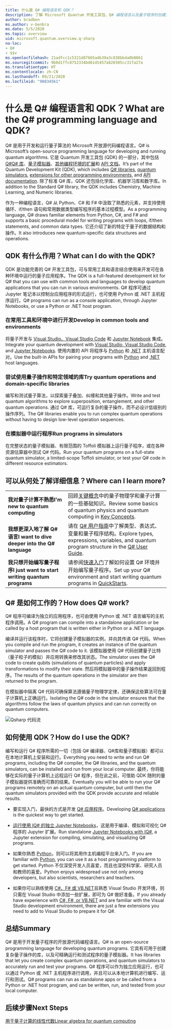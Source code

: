 ```yaml
---
title: 什么是 Q# 编程语言和 QDK？
description: 了解 Microsoft Quantum 开发工具包、Q# 编程语言以及量子程序的创建方式。
author: bradben
ms.author: v-benbra
ms.date: 5/5/2020
ms.topic: overview
uid: microsoft.quantum.overview.q-sharp
no-loc:
- Q#
- $$v
ms.openlocfilehash: 21adfcc1c5321d87665adb39a3c838bbda0b8861
ms.sourcegitcommit: 9b0d1ffc8752334bd6145457a826505cc31fa27a
ms.translationtype: HT
ms.contentlocale: zh-CN
ms.lasthandoff: 09/21/2020
ms.locfileid: "90834561"
---
```

# <a name="what-are-the-no-locq-programming-language-and-qdk"></a><span data-ttu-id="411c4-103">什么是 Q# 编程语言和 QDK？</span><span class="sxs-lookup"><span data-stu-id="411c4-103">What are the Q# programming language and QDK?</span></span>

<span data-ttu-id="411c4-104">Q# 是用于开发和运行量子算法的 Microsoft 开放源代码编程语言。</span><span class="sxs-lookup"><span data-stu-id="411c4-104">Q# is Microsoft’s open-source programming language for developing and running quantum algorithms.</span></span> <span data-ttu-id="411c4-105">它是 Quantum 开发工具包 (QDK) 的一部分，其中包括 [Q#Q# 库](xref:microsoft.quantum.libraries)、[量子模拟器](xref:microsoft.quantum.machines)、[其他编程环境的扩展](xref:microsoft.quantum.install)和 [API 文档](xref:microsoft.quantum.apiref-intro)。</span><span class="sxs-lookup"><span data-stu-id="411c4-105">It’s part of the Quantum Development Kit (QDK), which includes [Q# libraries](xref:microsoft.quantum.libraries), [quantum simulators](xref:microsoft.quantum.machines), [extensions for other programming environments](xref:microsoft.quantum.install), and [API documentation](xref:microsoft.quantum.apiref-intro).</span></span> <span data-ttu-id="411c4-106">除了标准 Q# 库，QDK 还包括化学库、机器学习库和数字库。</span><span class="sxs-lookup"><span data-stu-id="411c4-106">In addition to the Standard Q# library, the QDK includes Chemistry, Machine Learning, and Numeric libraries.</span></span>

<span data-ttu-id="411c4-107">作为一种编程语言，Q# 从 Python、C# 和 F# 中汲取了熟悉的元素，并支持使用循环、if/then 语句和常用数据类型编写程序的基本过程模型。</span><span class="sxs-lookup"><span data-stu-id="411c4-107">As a programming language, Q# draws familiar elements from Python, C#, and F# and supports a basic procedural model for writing programs with loops, if/then statements, and common data types.</span></span> <span data-ttu-id="411c4-108">它还介绍了新的特定于量子的数据结构和操作。</span><span class="sxs-lookup"><span data-stu-id="411c4-108">It also introduces new quantum-specific data structures and operations.</span></span>

## <a name="what-can-i-do-with-the-qdk"></a><span data-ttu-id="411c4-109">QDK 有什么作用？</span><span class="sxs-lookup"><span data-stu-id="411c4-109">What can I do with the QDK?</span></span>

<span data-ttu-id="411c4-110">QDK 是功能完善的 Q# 开发工具包，可与常用工具和语言结合使用来开发可在各种环境中运行的量子应用程序。</span><span class="sxs-lookup"><span data-stu-id="411c4-110">The QDK is a full-featured development kit for Q# that you can use with common tools and languages to develop quantum applications that you can run in various environments.</span></span> <span data-ttu-id="411c4-111">Q# 程序可通过 Jupyter 笔记本以控制台应用程序的形式运行，也可使用 Python 或 .NET 主机程序运行。</span><span class="sxs-lookup"><span data-stu-id="411c4-111">Q# programs can run as a console application, through Jupyter Notebooks, or use a Python or .NET host program.</span></span>

### <a name="develop-in-common-tools-and-environments"></a><span data-ttu-id="411c4-112">在常用工具和环境中进行开发</span><span class="sxs-lookup"><span data-stu-id="411c4-112">Develop in common tools and environments</span></span>

<span data-ttu-id="411c4-113">将量子开发与 [Visual Studio、Visual Studio Code](xref:microsoft.quantum.install.standalone) 和 [Jupyter Notebook](xref:microsoft.quantum.install.jupyter) 集成。</span><span class="sxs-lookup"><span data-stu-id="411c4-113">Integrate your quantum development with [Visual Studio, Visual Studio Code](xref:microsoft.quantum.install.standalone), and [Jupyter Notebooks](xref:microsoft.quantum.install.jupyter).</span></span> <span data-ttu-id="411c4-114">使用内置的 API 将程序与 [Python](xref:microsoft.quantum.install.python) 和 [.NET](xref:microsoft.quantum.install.cs) 主机语言配对。</span><span class="sxs-lookup"><span data-stu-id="411c4-114">Use the built-in APIs for pairing your programs with [Python](xref:microsoft.quantum.install.python) and [.NET](xref:microsoft.quantum.install.cs) host languages.</span></span>

### <a name="try-quantum-operations-and-domain-specific-libraries"></a><span data-ttu-id="411c4-115">尝试使用量子操作和特定领域的库</span><span class="sxs-lookup"><span data-stu-id="411c4-115">Try quantum operations and domain-specific libraries</span></span>

<span data-ttu-id="411c4-116">编写和测试量子算法，以探索量子叠加、纠缠和其他量子操作。</span><span class="sxs-lookup"><span data-stu-id="411c4-116">Write and test quantum algorithms to explore superposition, entanglement, and other quantum operations.</span></span> <span data-ttu-id="411c4-117">通过 Q# 库，可运行复杂的量子操作，而不必设计低级别的操作序列。</span><span class="sxs-lookup"><span data-stu-id="411c4-117">The Q# libraries enable you to run complex quantum operations without having to design low-level operation sequences.</span></span>

### <a name="run-programs-in-simulators"></a><span data-ttu-id="411c4-118">在模拟器中运行程序</span><span class="sxs-lookup"><span data-stu-id="411c4-118">Run programs in simulators</span></span>

<span data-ttu-id="411c4-119">在完整状态的量子模拟器、有限范围的 Toffoli 模拟器上运行量子程序，或在各种资源估算器中测试 Q# 代码。</span><span class="sxs-lookup"><span data-stu-id="411c4-119">Run your quantum programs on a full-state quantum simulator, a limited-scope Toffoli simulator, or test your Q# code in different resource estimators.</span></span> 

## <a name="where-can-i-learn-more"></a><span data-ttu-id="411c4-120">可以从何处了解详细信息？</span><span class="sxs-lookup"><span data-stu-id="411c4-120">Where can I learn more?</span></span>

|||
| ---- | ---- |
| <span data-ttu-id="411c4-121">**我对量子计算不熟悉**</span><span class="sxs-lookup"><span data-stu-id="411c4-121">**I'm new to quantum computing**</span></span> | <span data-ttu-id="411c4-122">回顾[关键概念](xref:microsoft.quantum.overview.understanding)中的量子物理学和量子计算的一些基础知识。</span><span class="sxs-lookup"><span data-stu-id="411c4-122">Review some basics of quantum physics and quantum computing in [Key Concepts](xref:microsoft.quantum.overview.understanding).</span></span>|
| <span data-ttu-id="411c4-123">**我想更深入地了解 Q# 语言**</span><span class="sxs-lookup"><span data-stu-id="411c4-123">**I want to dive deeper into the Q# language**</span></span> | <span data-ttu-id="411c4-124">请在 [Q# 用户指南](xref:microsoft.quantum.guide)中了解类型、表达式、变量和量子程序结构。</span><span class="sxs-lookup"><span data-stu-id="411c4-124">Explore types, expressions, variables, and quantum program structure in the [Q# User Guide](xref:microsoft.quantum.guide).</span></span>|
| <span data-ttu-id="411c4-125">**我只想开始编写量子程序**</span><span class="sxs-lookup"><span data-stu-id="411c4-125">**I just want to start writing quantum programs**</span></span> | <span data-ttu-id="411c4-126">请参阅[快速入门](xref:microsoft.quantum.install)了解如何设置 Q# 环境并开始编写量子程序。</span><span class="sxs-lookup"><span data-stu-id="411c4-126">Set up your Q# environment and start writing quantum programs in [QuickStarts](xref:microsoft.quantum.install).</span></span>|

## <a name="how-does-no-locq-work"></a><span data-ttu-id="411c4-127">Q# 是如何工作的？</span><span class="sxs-lookup"><span data-stu-id="411c4-127">How does Q# work?</span></span>

<span data-ttu-id="411c4-128">Q# 程序可编译为独立的应用程序，也可由使用 Python 或 .NET 语言编写的主机程序调用。</span><span class="sxs-lookup"><span data-stu-id="411c4-128">A Q# program can compile into a standalone application or be called by a host program that is written either in Python or a .NET language.</span></span>

<span data-ttu-id="411c4-129">编译并运行该程序时，它将创建量子模拟器的实例，并向其传递 Q# 代码。</span><span class="sxs-lookup"><span data-stu-id="411c4-129">When you compile and run the program, it creates an instance of the quantum simulator and passes the Q# code to it.</span></span> <span data-ttu-id="411c4-130">该模拟器使用 Q# 代码创建量子比特（量子粒子的模拟）并应用转换来修改其状态。</span><span class="sxs-lookup"><span data-stu-id="411c4-130">The simulator uses the Q# code to create qubits (simulations of quantum particles) and apply transformations to modify their state.</span></span> <span data-ttu-id="411c4-131">然后将模拟器中的量子操作结果返回到程序。</span><span class="sxs-lookup"><span data-stu-id="411c4-131">The results of the quantum operations in the simulator are then returned to the program.</span></span>  

<span data-ttu-id="411c4-132">在模拟器中隔离 Q# 代码可确保算法遵循量子物理学定律，还确保这些算法可在量子计算机上正确运行。</span><span class="sxs-lookup"><span data-stu-id="411c4-132">Isolating the Q# code in the simulator ensures that the algorithms follow the laws of quantum physics and can run correctly on quantum computers.</span></span>

![Qsharp 代码流](~/media/qsharp-code-flow.png)

## <a name="how-do-i-use-the-qdk"></a><span data-ttu-id="411c4-134">如何使用 QDK？</span><span class="sxs-lookup"><span data-stu-id="411c4-134">How do I use the QDK?</span></span>

<span data-ttu-id="411c4-135">编写和运行 Q# 程序所需的一切（包括 Q# 编译器、Q#库和量子模拟器）都可以在本地计算机上安装和运行。</span><span class="sxs-lookup"><span data-stu-id="411c4-135">Everything you need to write and run Q# programs, including the Q# compiler, the Q# libraries, and the quantum simulators, can be installed and run from your local computer.</span></span> <span data-ttu-id="411c4-136">最终，你将能够在实际的量子计算机上远程运行 Q# 程序，但在此之前，可借助 QDK 随附的量子模拟器提供准确而可靠的结果。</span><span class="sxs-lookup"><span data-stu-id="411c4-136">Eventually you will be able to run your Q# programs remotely on an actual quantum computer, but until then the quantum simulators provided with the QDK provide accurate and reliable results.</span></span>

- <span data-ttu-id="411c4-137">要实现入门，最快的方式是开发 [Q# 应用程序](xref:microsoft.quantum.install.standalone)。</span><span class="sxs-lookup"><span data-stu-id="411c4-137">Developing [Q# applications](xref:microsoft.quantum.install.standalone) is the quickest way to get started.</span></span>

- <span data-ttu-id="411c4-138">[运行使用 IQ# 的独立 Jupyter Notebooks](xref:microsoft.quantum.install.jupyter)，这是用于编译、模拟和可视化 Q# 程序的 Jupyter 扩展。</span><span class="sxs-lookup"><span data-stu-id="411c4-138">Run standalone [Jupyter Notebooks with IQ#](xref:microsoft.quantum.install.jupyter), a Jupyter extension for compiling, simulating, and visualizing Q# programs.</span></span>

- <span data-ttu-id="411c4-139">如果你熟悉 [Python](xref:microsoft.quantum.install.python)，则可以将其用作主机编程平台来入门。</span><span class="sxs-lookup"><span data-stu-id="411c4-139">If you are familiar with [Python](xref:microsoft.quantum.install.python), you can use it as a host programming platform to get started.</span></span> <span data-ttu-id="411c4-140">Python 不仅深受开发人员喜爱，而且也深受科学家、研究人员和教师的喜爱。</span><span class="sxs-lookup"><span data-stu-id="411c4-140">Python enjoys widespread use not only among developers, but also scientists, researchers and teachers.</span></span>

- <span data-ttu-id="411c4-141">如果你可以熟练使用 [C#、F# 或 VB.NET](xref:microsoft.quantum.install.cs)且熟悉 Visual Studio 开发环境，则只需在 Visual Studio 中添加一些扩展，即可为 Q# 做好准备。</span><span class="sxs-lookup"><span data-stu-id="411c4-141">If you already have experience with [C#, F#, or VB.NET](xref:microsoft.quantum.install.cs) and are familiar with the Visual Studio development environment, there are just a few extensions you need to add to Visual Studio to prepare it for Q#.</span></span>  

## <a name="summary"></a><span data-ttu-id="411c4-142">总结</span><span class="sxs-lookup"><span data-stu-id="411c4-142">Summary</span></span>

<span data-ttu-id="411c4-143">Q# 是用于开发量子程序的开放源代码编程语言。</span><span class="sxs-lookup"><span data-stu-id="411c4-143">Q# is an open-source programming language for developing quantum programs.</span></span> <span data-ttu-id="411c4-144">它具有可用于创建复杂量子操作的库，以及可精确运行和测试程序的量子模拟器。</span><span class="sxs-lookup"><span data-stu-id="411c4-144">It has libraries that let you create complex quantum operations, and quantum simulators to accurately run and test your programs.</span></span> <span data-ttu-id="411c4-145">Q# 程序可以作为独立应用运行，也可以通过 Python 或 .NET 主机程序进行调用，并且可以从本地计算机进行编写、运行和测试。</span><span class="sxs-lookup"><span data-stu-id="411c4-145">Q# programs can run as standalone apps or be called from a Python or .NET host program, and can be written, run, and tested from your local computer.</span></span>

## <a name="next-steps"></a><span data-ttu-id="411c4-146">后续步骤</span><span class="sxs-lookup"><span data-stu-id="411c4-146">Next Steps</span></span>

[<span data-ttu-id="411c4-147">用于量子计算的线性代数</span><span class="sxs-lookup"><span data-stu-id="411c4-147">Linear algebra for quantum computing</span></span>](xref:microsoft.quantum.overview.algebra)
